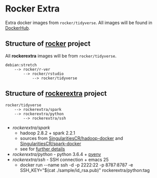 # Rocker Extra

Extra docker images from `rocker/tidyverse`. All images will be found in [DockerHub](https://hub.docker.com/u/rockerextra/).

## Structure of [rocker](https://github.com/rocker-org/rocker-versioned) project

All **rockerextra** images will be from `rocker/tidyverse`.

```
debian:stretch
    --> rocker/r-ver
        --> rocker/rstudio
            --> rocker/tidyverse
```

## Structure of [rockerextra](https://github.com/jaehyeon-kim/rocker-extra) project

```
rocker/tidyverse
    --> rockerextra/spark
    --> rockerextra/python
        --> rockerextra/ssh
```

* _rockerextra/spark_
    - hadoop 2.8.2 + spark 2.2.1
    - sources from [SingularitiesCR/hadoop-docker](https://github.com/SingularitiesCR/hadoop-docker) and [SingularitiesCR/spark-docker](https://github.com/SingularitiesCR/spark-docker)
    - see for [further details](https://github.com/jaehyeon-kim/sparkr-demo)
* _rockerextra/python_ - python 3.6.4 + [pyenv](https://github.com/pyenv/pyenv)
* _rockerextra/ssh_ - SSH connection + emacs 25
    + docker run --name ssh -d -p 2222:22 -p 8787:8787 -e SSH_KEY="$(cat ./sample/id_rsa.pub)" rockerextra/python:tag